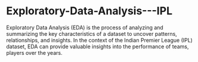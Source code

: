 # Exploratory-Data-Analysis---IPL
Exploratory Data Analysis (EDA) is the process of analyzing and summarizing the key characteristics of a dataset to uncover patterns, relationships, and insights. In the context of the Indian Premier League (IPL) dataset, EDA can provide valuable insights into the performance of teams, players over the years.

